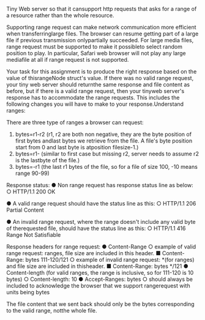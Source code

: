 Tiny Web server so that it cansupport http requests that asks for a range of a resource rather than the whole resource.

Supporting range request can make network communication more efficient when transferringlarge files. The browser can resume getting part of a large file if previous transmission onlypartially succeeded. For large media files, range request must be supported to make it possibleto select random position to play. In particular, Safari web browser will not play any large mediafile at all if range request is not supported.

Your task for this assignment is to produce the right response based on the value of thisrangeNode struct's value. If there was no valid range request, your tiny web server should returnthe same response and file content as before, but if there is a valid range request, then your tinyweb server's response has to accommodate the range requests. This includes the following changes you will have to make to your response.Understand ranges:

There are three type of ranges a browser can request:
1. bytes=r1-r2   (r1, r2 are both non negative, they are the byte position of first bytes andlast bytes we retrieve from the  file. A file's byte position start from 0 and last byte is atposition filesize-1.)
2. bytes=r1-    (similar to first case but missing r2, server needs to assume r2 is the lastbyte of the file.)
3. bytes=-r1 (the last r1 bytes of the file, so for a file of size 100, -10 means range 90-99)

Response status:
● Non range request has response status line as below:
  ○ HTTP/1.1 200 OK

● A valid range request should have the status line as this:
  ○ HTTP/1.1 206 Partial Content
  
● An invalid range request, where the range doesn't include any valid byte of therequested file, should have the status line    as this:
  ○ HTTP/1.1 416 Range Not Satisfiable
  
Response headers for range request:
● Content-Range
  ○ example of valid range request: ranges, file size are included in this header.
     ■ Content-Range: bytes 111-120/121
  ○ example of invalid range request: *(for ranges) and file size are included in thisheader.
     ■ Content-Range: bytes */121
● Content-length (for valid ranges, the range is inclusive, so for 111-120 is 10 bytes)
  ○ Content-length: 10
● Accept-Ranges: bytes
  ○ should always be included to acknowledge the browser that we support rangerequest with units being bytes
  
The file content that we sent back should only be the bytes corresponding to the valid range, notthe whole file. 
